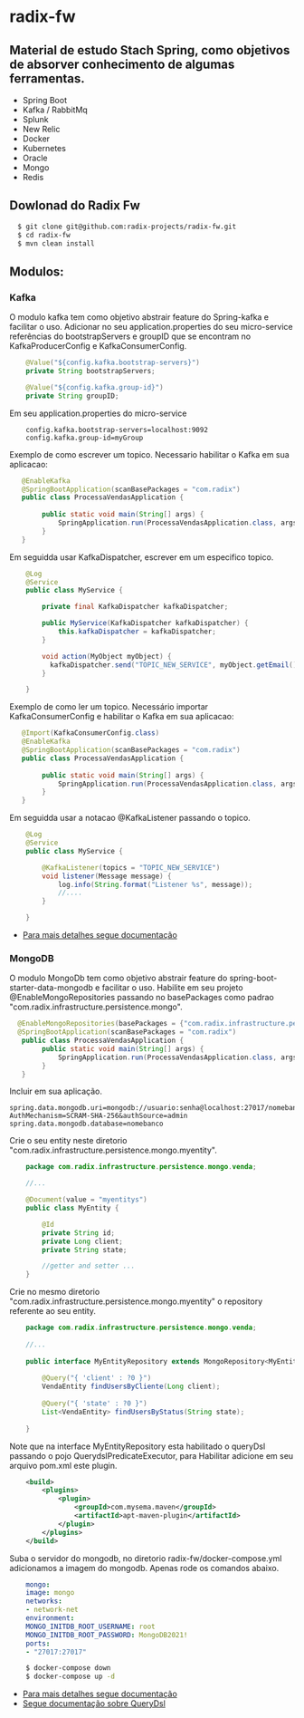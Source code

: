 # radix-fw

## Material de estudo Stach Spring, como objetivos de absorver conhecimento de algumas ferramentas.

* Spring Boot
* Kafka / RabbitMq
* Splunk
* New Relic
* Docker 
* Kubernetes
* Oracle
* Mongo
* Redis


## Dowlonad do Radix Fw
```bash
  $ git clone git@github.com:radix-projects/radix-fw.git
  $ cd radix-fw
  $ mvn clean install
```

## Modulos:
### Kafka
O modulo kafka tem como objetivo abstrair feature do Spring-kafka e facilitar o uso.
Adicionar no seu application.properties do seu micro-service referências do bootstrapServers e groupID que se encontram no KafkaProducerConfig e KafkaConsumerConfig.
```java
    @Value("${config.kafka.bootstrap-servers}")
    private String bootstrapServers;

    @Value("${config.kafka.group-id}")
    private String groupID;
```
Em seu application.properties do micro-service
```properties
    config.kafka.bootstrap-servers=localhost:9092
    config.kafka.group-id=myGroup
```

Exemplo de como escrever um topico.
Necessario habilitar o Kafka em sua aplicacao:

```java
   @EnableKafka
   @SpringBootApplication(scanBasePackages = "com.radix")
   public class ProcessaVendasApplication {
    
        public static void main(String[] args) {
            SpringApplication.run(ProcessaVendasApplication.class, args);
        }
   }
```

Em seguidda usar KafkaDispatcher, escrever em um especifico topico.

```java
    @Log
    @Service
    public class MyService {

        private final KafkaDispatcher kafkaDispatcher;

        public MyService(KafkaDispatcher kafkaDispatcher) {
            this.kafkaDispatcher = kafkaDispatcher;
        }

        void action(MyObject myObject) {
          kafkaDispatcher.send("TOPIC_NEW_SERVICE", myObject.getEmail(), new CorrelationId(MyService.class.getSimpleName()), myObject);
        }

    }
```

Exemplo de como ler um topico.
Necessário importar KafkaConsumerConfig e habilitar o Kafka em sua aplicacao:

```java
   @Import(KafkaConsumerConfig.class)
   @EnableKafka
   @SpringBootApplication(scanBasePackages = "com.radix")
   public class ProcessaVendasApplication {
    
        public static void main(String[] args) {
            SpringApplication.run(ProcessaVendasApplication.class, args);
        }
   }
```

Em seguidda usar a notacao @KafkaListener passando o topico.

```java
    @Log
    @Service
    public class MyService {

        @KafkaListener(topics = "TOPIC_NEW_SERVICE")
        void listener(Message message) {
            log.info(String.format("Listener %s", message));
            //....
        }

    }
```

* [Para mais detalhes segue documentação](https://spring.io/projects/spring-kafka)

### MongoDB
O modulo MongoDb tem como objetivo abstrair feature do spring-boot-starter-data-mongodb e facilitar o uso.
Habilite em seu projeto @EnableMongoRepositories passando no basePackages como padrao "com.radix.infrastructure.persistence.mongo".

```java
  @EnableMongoRepositories(basePackages = {"com.radix.infrastructure.persistence.mongo"})
  @SpringBootApplication(scanBasePackages = "com.radix")
   public class ProcessaVendasApplication {
        public static void main(String[] args) {
            SpringApplication.run(ProcessaVendasApplication.class, args);
        }
   }
```

Incluir em sua aplicação.

```properties
spring.data.mongodb.uri=mongodb://usuario:senha@localhost:27017/nomebanco?AuthMechanism=SCRAM-SHA-256&authSource=admin
spring.data.mongodb.database=nomebanco
```

Crie o seu entity neste diretorio "com.radix.infrastructure.persistence.mongo.myentity".

```java
    package com.radix.infrastructure.persistence.mongo.venda;

    //...

    @Document(value = "myentitys")
    public class MyEntity {

        @Id
        private String id;
        private Long client;
        private String state;

        //getter and setter ...
    }
```
Crie no mesmo diretorio "com.radix.infrastructure.persistence.mongo.myentity" o repository referente ao seu entity.

```java
    package com.radix.infrastructure.persistence.mongo.venda;
    
    //...
    
    public interface MyEntityRepository extends MongoRepository<MyEntity, String>, QuerydslPredicateExecutor<MyEntity> {
    
        @Query("{ 'client' : ?0 }")
        VendaEntity findUsersByCliente(Long client);
    
        @Query("{ 'state' : ?0 }")
        List<VendaEntity> findUsersByStatus(String state);
    
    }
```
Note que na interface MyEntityRepository esta habilitado o queryDsl passando o pojo QuerydslPredicateExecutor<MyEntity>, para Habilitar adicione em seu arquivo pom.xml este plugin.
```xml
    <build>
        <plugins>
            <plugin>
                <groupId>com.mysema.maven</groupId>
                <artifactId>apt-maven-plugin</artifactId>
            </plugin>
        </plugins>
    </build>
```

Suba o servidor do mongodb, no diretorio radix-fw/docker-compose.yml adicionamos a imagem do mongodb. Apenas rode os comandos abaixo.

```yml
    mongo:
    image: mongo
    networks:
    - network-net
    environment:
    MONGO_INITDB_ROOT_USERNAME: root
    MONGO_INITDB_ROOT_PASSWORD: MongoDB2021!
    ports:
    - "27017:27017"
```
```bash
    $ docker-compose down
    $ docker-compose up -d
```

* [Para mais detalhes segue documentação](https://spring.io/projects/spring-data-mongodb)
* [Segue documentação sobre QueryDsl](http://www.querydsl.com/) 
